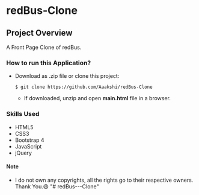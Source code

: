# redBus-Clone

## Project Overview
A Front Page Clone of redBus.

### How to run this Application?
  * Download as .zip file or clone this project:
    ```
    $ git clone https://github.com/Aaakshi/redBus-Clone
    ```
    * If downloaded, unzip and open **main.html** file in a browser.

### Skills Used
  * HTML5
  * CSS3
  * Bootstrap 4
  * JavaScript
  * jQuery
  
#### Note
  * I do not own any copyrights, all the rights go to their respective owners. Thank You.:smiley:
"# redBus---Clone" 
